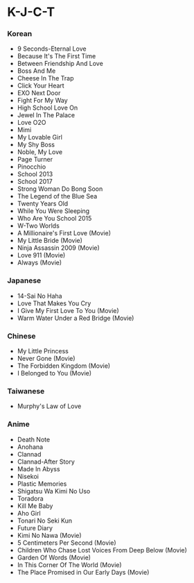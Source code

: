 # K-J-C-T


### Korean


* 9 Seconds-Eternal Love
* Because It's The First Time
* Between Friendship And Love
* Boss And Me
* Cheese In The Trap
* Click Your Heart
* EXO Next Door
* Fight For My Way
* High School Love On
* Jewel In The Palace
* Love O2O
* Mimi
* My Lovable Girl
* My Shy Boss
* Noble, My Love
* Page Turner
* Pinocchio
* School 2013
* School 2017
* Strong Woman Do Bong Soon
* The Legend of the Blue Sea
* Twenty Years Old
* While You Were Sleeping
* Who Are You School 2015
* W-Two Worlds
* A Millionaire's First Love (Movie)
* My Little Bride (Movie)
* Ninja Assassin 2009 (Movie)
* Love 911 (Movie)
* Always (Movie)


### Japanese


* 14-Sai No Haha
* Love That Makes You Cry
* I Give My First Love To You (Movie)
* Warm Water Under a Red Bridge (Movie)

### Chinese


* My Little Princess
* Never Gone (Movie)
* The Forbidden Kingdom (Movie)
* I Belonged to You (Movie)

### Taiwanese


* Murphy's Law of Love


### Anime


* Death Note
* Anohana
* Clannad
* Clannad-After Story
* Made In Abyss
* Nisekoi
* Plastic Memories
* Shigatsu Wa Kimi No Uso
* Toradora
* Kill Me Baby
* Aho Girl
* Tonari No Seki Kun
* Future Diary
* Kimi No Nawa (Movie)
* 5 Centimeters Per Second (Movie)
* Children Who Chase Lost Voices From Deep Below (Movie)
* Garden Of Words (Movie)
* In This Corner Of The World (Movie)
* The Place Promised in Our Early Days (Movie)

